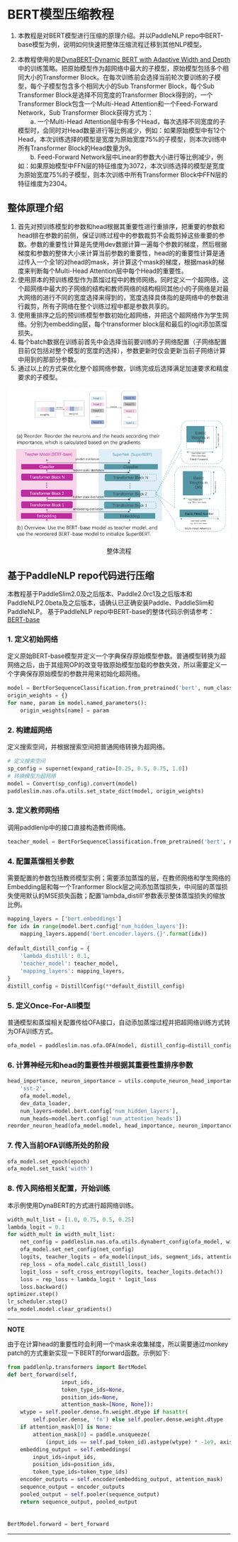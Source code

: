 # BERT模型压缩教程

1. 本教程是对BERT模型进行压缩的原理介绍。并以PaddleNLP repo中BERT-base模型为例，说明如何快速把整体压缩流程迁移到其他NLP模型。

2. 本教程使用的是[DynaBERT-Dynamic BERT with Adaptive Width and Depth](https://arxiv.org/abs/2004.04037)中的训练策略。把原始模型作为超网络中最大的子模型，原始模型包括多个相同大小的Transformer Block。在每次训练前会选择当前轮次要训练的子模型，每个子模型包含多个相同大小的Sub Transformer Block，每个Sub Transformer Block是选择不同宽度的Transformer Block得到的，一个Transformer Block包含一个Multi-Head Attention和一个Feed-Forward Network，Sub Transformer Block获得方式为：<br/>
&emsp;&emsp;a. 一个Multi-Head Attention层中有多个Head，每次选择不同宽度的子模型时，会同时对Head数量进行等比例减少，例如：如果原始模型中有12个Head，本次训练选择的模型是宽度为原始宽度75%的子模型，则本次训练中所有Transformer Block的Head数量为9。<br/>
&emsp;&emsp;b. Feed-Forward Network层中Linear的参数大小进行等比例减少，例如：如果原始模型中FFN层的特征维度为3072，本次训练选择的模型是宽度为原始宽度75%的子模型，则本次训练中所有Transformer Block中FFN层的特征维度为2304。

## 整体原理介绍
1. 首先对预训练模型的参数和head根据其重要性进行重排序，把重要的参数和head排在参数的前侧，保证训练过程中的参数裁剪不会裁剪掉这些重要的参数。参数的重要性计算是先使用dev数据计算一遍每个参数的梯度，然后根据梯度和参数的整体大小来计算当前参数的重要性，head的的重要性计算是通过传入一个全1的对head的mask，并计算这个mask的梯度，根据mask的梯度来判断每个Multi-Head Attention层中每个Head的重要性。
2. 使用原本的预训练模型作为蒸馏过程中的教师网络。同时定义一个超网络，这个超网络中最大的子网络的结构和教师网络的结构相同其他小的子网络是对最大网络的进行不同的宽度选择来得到的，宽度选择具体指的是网络中的参数进行裁剪，所有子网络在整个训练过程中都是参数共享的。
3. 使用重排序之后的预训练模型参数初始化超网络，并把这个超网络作为学生网络。分别为embedding层，每个transformer block层和最后的logit添加蒸馏损失。
4. 每个batch数据在训练前首先中会选择当前要训练的子网络配置（子网络配置目前仅包括对整个模型的宽度的选择），参数更新时仅会更新当前子网络计算中用到的那部分参数。
5. 通过以上的方式来优化整个超网络参数，训练完成后选择满足加速要求和精度要求的子模型。

![](./images/ofa_bert.png)
<center>整体流程</center>


## 基于PaddleNLP repo代码进行压缩
本教程基于PaddleSlim2.0及之后版本、Paddle2.0rc1及之后版本和PaddleNLP2.0beta及之后版本，请确认已正确安装Paddle、PaddleSlim和PaddleNLP。
基于PaddleNLP repo中BERT-base的整体代码示例请参考：[BERT-base](https://github.com/PaddlePaddle/PaddleSlim/blob/develop/demo/ofa/bert/README.md)

### 1. 定义初始网络
定义原始BERT-base模型并定义一个字典保存原始模型参数。普通模型转换为超网络之后，由于其组网OP的改变导致原始模型加载的参数失效，所以需要定义一个字典保存原始模型的参数并用来初始化超网络。
```python
model = BertForSequenceClassification.from_pretrained('bert', num_classes=2)
origin_weights = {}
for name, param in model.named_parameters():
    origin_weights[name] = param
```

### 2. 构建超网络
定义搜索空间，并根据搜索空间把普通网络转换为超网络。
```python
# 定义搜索空间
sp_config = supernet(expand_ratio=[0.25, 0.5, 0.75, 1.0])
# 转换模型为超网络
model = Convert(sp_config).convert(model)
paddleslim.nas.ofa.utils.set_state_dict(model, origin_weights)
```

### 3. 定义教师网络
调用paddlenlp中的接口直接构造教师网络。
```python
teacher_model = BertForSequenceClassification.from_pretrained('bert', num_classes=2)
```

### 4. 配置蒸馏相关参数
需要配置的参数包括教师模型实例；需要添加蒸馏的层，在教师网络和学生网络的Embedding层和每一个Tranformer Block层之间添加蒸馏损失，中间层的蒸馏损失使用默认的MSE损失函数；配置'lambda_distill'参数表示整体蒸馏损失的缩放比例。
```python
mapping_layers = ['bert.embeddings']
for idx in range(model.bert.config['num_hidden_layers']):
    mapping_layers.append('bert.encoder.layers.{}'.format(idx))

default_distill_config = {
    'lambda_distill': 0.1,
    'teacher_model': teacher_model,
    'mapping_layers': mapping_layers,
}
distill_config = DistillConfig(**default_distill_config)
```

### 5. 定义Once-For-All模型
普通模型和蒸馏相关配置传给OFA接口，自动添加蒸馏过程并把超网络训练方式转为OFA训练方式。
```python
ofa_model = paddleslim.nas.ofa.OFA(model, distill_config=distill_config)
```

### 6. 计算神经元和head的重要性并根据其重要性重排序参数
```python
head_importance, neuron_importance = utils.compute_neuron_head_importance(
    'sst-2',
    ofa_model.model,
    dev_data_loader,
    num_layers=model.bert.config['num_hidden_layers'],
    num_heads=model.bert.config['num_attention_heads'])
reorder_neuron_head(ofa_model.model, head_importance, neuron_importance)
```

### 7. 传入当前OFA训练所处的阶段
```python
ofa_model.set_epoch(epoch)
ofa_model.set_task('width')
```

### 8. 传入网络相关配置，开始训练
本示例使用DynaBERT的方式进行超网络训练。
```python
width_mult_list = [1.0, 0.75, 0.5, 0.25]
lambda_logit = 0.1
for width_mult in width_mult_list:
    net_config = paddleslim.nas.ofa.utils.dynabert_config(ofa_model, width_mult)
    ofa_model.set_net_config(net_config)
    logits, teacher_logits = ofa_model(input_ids, segment_ids, attention_mask=[None, None])
    rep_loss = ofa_model.calc_distill_loss()
    logit_loss = soft_cross_entropy(logits, teacher_logits.detach())
    loss = rep_loss + lambda_logit * logit_loss
    loss.backward()
optimizer.step()
lr_scheduler.step()
ofa_model.model.clear_gradients()
```

---
**NOTE**

由于在计算head的重要性时会利用一个mask来收集梯度，所以需要通过monkey patch的方式重新实现一下BERT的forward函数。示例如下:
```python
from paddlenlp.transformers import BertModel
def bert_forward(self,
                 input_ids,
                 token_type_ids=None,
                 position_ids=None,
                 attention_mask=[None, None]):
    wtype = self.pooler.dense.fn.weight.dtype if hasattr(
        self.pooler.dense, 'fn') else self.pooler.dense.weight.dtype
    if attention_mask[0] is None:
        attention_mask[0] = paddle.unsqueeze(
            (input_ids == self.pad_token_id).astype(wtype) * -1e9, axis=[1, 2])
    embedding_output = self.embeddings(
        input_ids=input_ids,
        position_ids=position_ids,
        token_type_ids=token_type_ids)
    encoder_outputs = self.encoder(embedding_output, attention_mask)
    sequence_output = encoder_outputs
    pooled_output = self.pooler(sequence_output)
    return sequence_output, pooled_output


BertModel.forward = bert_forward
```

---
